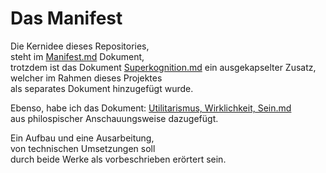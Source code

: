 # Das Manifest  

Die Kernidee dieses Repositories,  
steht im [Manifest.md](Manifest.md) Dokument,  
trotzdem ist das Dokument [Superkognition.md](Superkognition.md)
ein ausgekapselter Zusatz,  
welcher im Rahmen dieses Projektes  
als separates Dokument hinzugefügt wurde.  

Ebenso, habe ich das Dokument: 
[Utilitarismus, Wirklichkeit, Sein.md](Utilitarismus%2C%20Wirklichkeit%2C%20Sein.md)  
aus philospischer Anschauungsweise dazugefügt.

Ein Aufbau und eine Ausarbeitung,  
von technischen Umsetzungen soll  
durch beide Werke als vorbeschrieben erörtert sein.

